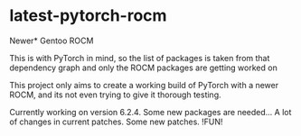 # latest-pytorch-rocm
Newer* Gentoo ROCM

This is with PyTorch in mind, so the list of packages is taken from that dependency graph and only the ROCM packages are getting worked on

This project only aims to create a working build of PyTorch with a newer ROCM, and its not even trying to give it thorough testing.

Currently working on version 6.2.4.
Some new packages are needed...
A lot of changes in current patches.
Some new patches.
!FUN!
